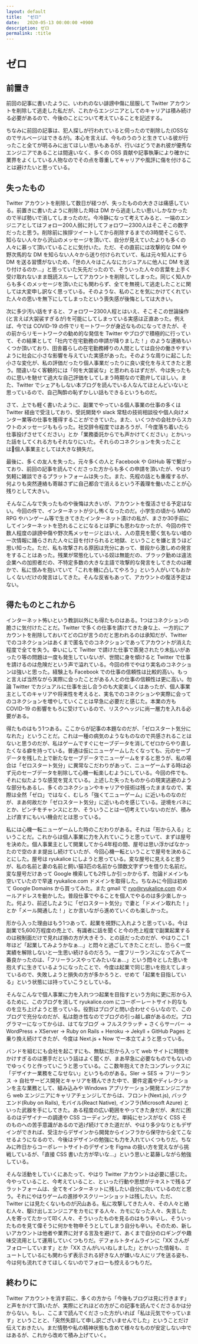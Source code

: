 ```yaml
---
layout: default
title:  "ゼロ"
date:   2020-05-13 00:00:00 +0900
description: ゼロ
permalink: :title
---
```


# ゼロ

## 前置き

前回の記事に書いたように、いわれのない誹謗中傷に屈服して Twitter アカウントを削除して逃走した私だが、これからエンジニアとしてのキャリアは積み続ける必要があるので、今後のことについて考えていることを記述する。

ちなみに前回の記事は、犯人探しが行われていると伺ったので削除した(OSSなのでサルベージはできるが)。本心を言えば、今ものうのうと生きている彼が行ったこと全てが明るみに出てほしい思いもあるが、行いはどうであれ彼が優秀なエンジニアであることは間違いなく、多くの OSS 貢献や記事執筆により確かに業界をよくしている人物なのでその点を尊重してキャリアや風評に傷を付けることは避けたいと思っている。

## 失ったもの

Twitter アカウントを削除して数日が経つが、失ったものの大きさは痛感している。前置きに書いたように削除した時は DM から逃走したい思いしかなかったので半ば勢いで消してしまったのだ。今冷静になって考えてみると、一端のエンジニアとしてはフォロー200人弱に対してフォロワー2300人はそこそこの数字だったと思う。削除前に挨拶ツイートしてから削除するまでの3時間そこらで、知らない人々から沢山のメッセージを頂いて、自分が見えていたよりも多くの人々に慕って頂いていることに気付いた。ただ、その直前には攻撃的な DM や野次馬的な DM を知らない人々から送り付けられていて、私は元々知人にすら DM を送る習慣がないため、「世の人々はこんなにカジュアルに他人に DM を送り付けるのか...」と思っていた矢先だったので、そういった人々の言葉を上手く受け取れないまま既読スルーしてアカウントを削除してしまった。同じく知人からも多くのメッセージを頂いたにも関わらず、全てを無視して逃走したことに関しては大変申し訳なく思っている。そのような、私のことを気にかけてくれていた人々の思いを無下にしてしまったという喪失感が後悔としては大きい。

次に多少汚い話をすると、フォロワー2300人程とはいえ、そこそこの世論操作(と言えば大袈裟すぎるが)を可能にしてしまっている実感は正直あった。例えば、今では COVID-19 の件でリモートワークが身近なものになってきたが、その前からリモートワークの勧め的な発信を Twitter やブログで積極的に行っていて、その結果として「社内で在宅勤務の申請が降りました！」のような連絡もいくつか頂いており、田舎暮らしの在宅勤務縛りの人間としては自分の働きやすいように社会に小さな影響を与えていた実感があった。そのような周りに起こした小さな変化が、私の評価だったり個人事業だったりに良い変化を与えてきたと思う。間違いなく客観的には「何を大袈裟な」と思われるはずだが、今は失ったものに思いを馳せて過大な自己評価をしてしまう時期なので勘弁してほしい。また、Twitter でシェアもしない本ブログを読んでいる人なんてほとんどいないと思っているので、自己陶酔の恥ずかしい話もできるというものだ。

さて、上でも軽く書いたように、副業でやっている個人事業の仕事の多くは Twitter 経由で受注しており、受託開発や slack 常駐の技術相談役や個人向けメンター業等の仕事を獲得することができていた。また、いくつかの会社からスカウトのメッセージももらった。社交辞令程度ではあろうが、「今度落ち着いたら仕事投げさせてください」とか「業務委託からでも声かけてください」とかいった話をしてくれる方もそれなりにいた。それらのコネクションを失ったことは個人事業主としては大きな損失だ。

最後に、多くの友人を失った。元々多くの人と Facebook や GitHub 等で繋がっており、前回の記事を読んでくださった方からも多くの申請を頂いたが、やはり気軽に雑談できるプラットフォームは失った。また、先程の話とも重複するが、何よりも突然連絡も寄越さずに自己都合で消えるという不義理を働いたことが心残りとして大きい。

そんなこんなで失ったものや後悔は大きいが、アカウントを復活させる予定はない。今回の件で、インターネットが少し怖くなったのだ。小学生の頃から MMO RPG やハンゲーム等で生きてきたインターネット漬けの私が、まさか30手前にしてインターネットを恐れることになるとは夢にも思わなかったが、今回の件で数人程度の誹謗中傷や野次馬メッセージとはいえ、人の意見を聞く気もない嘘の一次情報に踊らされた人々に目を付けられると地獄、ということを嫌と言うほど思い知った。ただ、私も攻撃される原因は充分にあって、普段から激しめの発言をすることはあった。残業が常態化している奴は無能だの、ブラック勤めは違法企業への加担者だの、不特定多数の大きな主語で攻撃的な発言をしてきたのは確かで、私に恨みを抱いていて「これを機に凸してやろう」という人がいてもおかしくないだけの発言はしてきた。そんな反省もあって、アカウントの復活予定はない。


## 得たものとこれから

インターネット怖いという教訓以外にも得たものはある。1つはコネクションの脆さに気付けたことだ。Twitter で多くの仕事を請けてきた身な上、一方的にアカウントを削除しておいてどの口が言うのだと思われるのは承知だが、Twitter でのコネクションはあくまで匿名でのコネクションであってアカウントが消えた程度で全てを失う。幸いにして Twitter で請けた仕事で蒸発されたり未払いがあったり等の問題は一度も発生していないが、世間に身を傾けると Twitter で仕事を請けるのは危険だという声で溢れている。今回の件でやはり実名のコネクションは強いと思った。経験上も Facebook での仕事の信頼性は比較的高い。もっと言えば当然ながら実際に会ったことがある人との仕事の信頼性は更に高い。勿論 Twitter でカジュアルに仕事を出し合うのも大変楽しくはあったが、個人事業主としてのキャリアや将来性を考えると、実名でのコネクションや実際に会ってのコネクションを増やしていくことは早急に必要だと感じた。本業の方も COVID-19 の影響をもろに受けているので、リスクヘッジに尚一層力を入れる必要がある。

得たものはもう1つある。ここからが記事の本題なのだが、「ゼロスタート気分になれた」ということだ。これは一種の病気のようなものなので共感されることはないと思うのだが、私はゲームですぐにセーブデータを消してゼロからやり直したくなる癖を持っている。普通は仮にニューゲームしたくなっても、元のセーブデータを残した上で新たなセーブデータでニューゲームをすると思うが、私の場合は「ゼロスタート気分」に異常なこだわりがあって、ニューゲームする時は必ず元のセーブデータを削除して心機一転楽しむようにしている。今回の件でも、それに似たような感覚を覚えている。上述した失ったものからの現実逃避のような部分もあるし、多くのコネクションやキャリアや技術は残ったままなので、実際は全然「ゼロ」ではなく、むしろ「強くてニューゲーム」に近いものなのだが、まあ何故だか「ゼロスタート気分」に近いものを感じている。逆境をバネにとか、ピンチをチャンスにとか、そういうことは一切考えていないのだが、積み上げ直すにもいい機会だとは思っている。

私には心機一転ニューゲームした時のこだわりがある。それは「形から入る」ということだ。これからは個人事業に力を入れていこうと思っていて、まずは屋号を決めた。個人事業主として開業してから4年程の間、屋号は思い浮かばなかったので空のまま提出し続けていたが、今回心機一転ということで屋号を決めることにした。屋号は ryukalice にしようと思っている。変な屋号に見えると思うが、私の名前と妻の名前と飼い猫3匹の名前から頭数文字ずつを借りた名前だ。変な屋号だけあって Google 検索しても2件しか引っかからず、勿論ドメインも空いていたので早速 ryukalice.com ドメインを取得した。ちなみに今回は初めて Google Domains から買ってみた。また gmail で ryo@ryukalice.com のメールアドレスを動かした。普段仕事でやることを個人でやるのは多少楽しかった。何より、前述したように「ゼロスタート気分」で妻と「ドメイン取れた！」とか「メール開通した！」とか言いながら進めていくのも楽しかった。

形から入った理由はもう1つあって、起業を視野に入れようと思っている。今は副業で5,600万程度の売上で、有識者に話を聞くと今の売上程度で副業起業するのは税制面だけで見れば損の方が大きそう、との話だったのだが、やはりここ1年ほど「起業してみようかなぁ...」と悶々と過ごしてきたことだし、恐らく一度実績を解除しないと一生思い続けるのだろう。一度フリーランスになってみて一番良かったのは、「フリーランスやってみたいなぁ...」という悶々とした思いを抱えずに生きているようになったことで、今度は起業で同じ思いを抱えてしまっているので、失敗しようと損失の方が多かろうと、せめて「起業を目指している」という状態には持っていこうとしている。

そんなこんなで個人事業に力を入れつつ起業を目指すという方向に更に形から入るために、このブログを消して ryukalice.com にコーポーレートサイト的なものを立ち上げようと思っている。役割はブログと問い合わせぐらいなので、このブログで充分なのだが、私は飽き性なのでブログの引っ越し癖があるのだ。プログラマーになってからは、はてなブログ -> フルスクラッチ + さくらサーバー -> WordPress + XServer -> Ruby on Rails + Heroku -> Jekyll + GitHub Pages と乗り換え続けてきたが、今度は Next.js + Now で一本立てようと思っている。

バンドを組むにも会社を起こすにも、無駄に形から入って web サイトに時間をかけすぎるのは悪手だという話はよく聞くが、まあ早急に必要なものでもないのでゆっくりと作っていこうと思っている。ここ数年抱えてきたコンプレックスに「デザイナー業務をこなせない」というものがある。SIer -> SES -> フリーランス -> 自社サービス開発とキャリアを積んできた中で、要件定義やディレクションを主な業務として、組み込みや Windows アプリケーション開発エンジニアから web エンジニアにキャリアチェンジしてからは、フロント(Next.js), バックエンド(Ruby on Rails), モバイル(React Native), インフラ(Microsoft Azure) といった武器を手にしてきた。ある程度の広い範囲をやってきた身だが、未だに困るのはデザイナーの調達や CSS コーディングだ。単純にセンスがなく CSS そのものへの苦手意識があるので逃げ続けてきた道だが、やはり多少なりともデザインができれば、受注からデザインから開発からインフラから保守から全てこなせるようになるので、今後はデザインの勉強にも力を入れていくつもりだ。ちなみに昨日からコーポレートサイトのデザインを Figma の扱い方を覚えながら挑戦しているが、「直接 CSS 書いた方が早いな...」という思いと葛藤しながら勉強している。

そんな活動をしていくにあたって、やはり Twitter アカウントは必要に感じた。今やっていること、今考えていること、といった行動や思想がテキストで残るプラットフォームは、全てをインターネットに残したい自分に向いているのだと思う。それにやはりゲームの進捗やスクリーンショットは残したい。ただ、Twitter には見たくないものが沢山ある。私に攻撃してきた人々、その人々と絡む人々、駆け出しエンジニアをカモにする人々、カモになった人々、失言した人を寄ってたかって叩く人々、そういったものを見るのはもう辛いし、そういったものを見て偉そうに何かを物申そうとしてしまう自分も辛い。そのため、新しいアカウントは他者や業界に対する言及を避けて、あくまで自分のロギングや趣味交流用として運用していくつもりだ。デフォルトタイムラインに「XX さんがフォローしています」とか「XX さんがいいねしました」とかいった情報も、ミュートしているにも関わらず表示される好きな人が嫌いな人にリプを送る姿も、今は何も流れてきてほしくないのでフォローも控えるつもりだ。

## 終わりに

Twitter アカウントを消す前に、多くの方から「今後もブログは見に行きます」と声をかけて頂いたが、実際にどれほどの方がこの記事を読んでくださるかは分からない。もし、ここまで読んでくださった方がいれば「私は元気でやっています」ということと、「突然失踪して申し訳ございませんでした」ということだけ伝えておきたい。まだ情勢や私の精神状態も含めて様々なものが安定しない中ではあるが、これから改めて積み上げていく。

